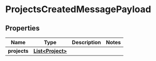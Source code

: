 
# ProjectsCreatedMessagePayload

## Properties
Name | Type | Description | Notes
------------ | ------------- | ------------- | -------------
**projects** | [**List&lt;Project&gt;**](Project.md) |  | 



